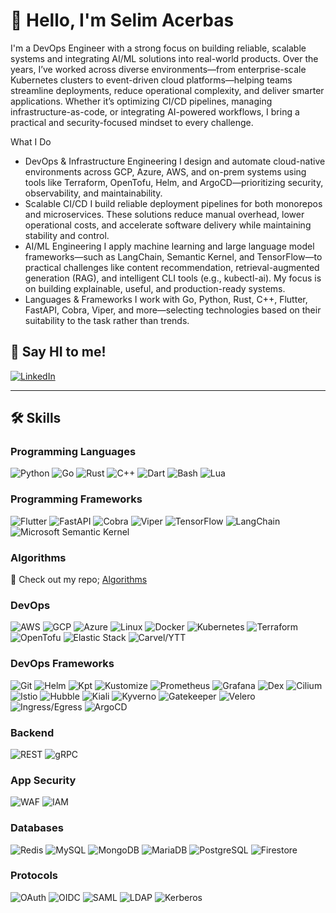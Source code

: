 # 👋 Hello, I'm Selim Acerbas

I'm a DevOps Engineer with a strong focus on building reliable, scalable systems and integrating AI/ML solutions into real-world products.
Over the years, I’ve worked across diverse environments—from enterprise-scale Kubernetes clusters to event-driven cloud platforms—helping teams streamline deployments, reduce operational complexity, and deliver smarter applications. Whether it’s optimizing CI/CD pipelines, managing infrastructure-as-code, or integrating AI-powered workflows, I bring a practical and security-focused mindset to every challenge.

What I Do

- DevOps & Infrastructure Engineering
I design and automate cloud-native environments across GCP, Azure, AWS, and on-prem systems using tools like Terraform, OpenTofu, Helm, and ArgoCD—prioritizing security, observability, and maintainability.
- Scalable CI/CD
I build reliable deployment pipelines for both monorepos and microservices. These solutions reduce manual overhead, lower operational costs, and accelerate software delivery while maintaining stability and control.
- AI/ML Engineering
I apply machine learning and large language model frameworks—such as LangChain, Semantic Kernel, and TensorFlow—to practical challenges like content recommendation, retrieval-augmented generation (RAG), and intelligent CLI tools (e.g., kubectl-ai). My focus is on building explainable, useful, and production-ready systems.
- Languages & Frameworks
I work with Go, Python, Rust, C++, Flutter, FastAPI, Cobra, Viper, and more—selecting technologies based on their suitability to the task rather than trends.


## 🔗 Say HI to me!

[![LinkedIn](https://img.shields.io/badge/LinkedIn-000000?style=for-the-badge&logo=linkedin&logoColor=white)](https://www.linkedin.com/in/selimacerbas/)

---

## 🛠️ Skills

### Programming Languages
![Python](https://img.shields.io/badge/Python-000000?style=for-the-badge&logo=python&logoColor=white)
![Go](https://img.shields.io/badge/Go-000000?style=for-the-badge&logo=go&logoColor=white)
![Rust](https://img.shields.io/badge/Rust-000000?style=for-the-badge&logo=rust&logoColor=white)
![C++](https://img.shields.io/badge/C%2B%2B-000000?style=for-the-badge&logo=c%2B%2B&logoColor=white)
![Dart](https://img.shields.io/badge/Dart-000000?style=for-the-badge&logo=dart&logoColor=white)
![Bash](https://img.shields.io/badge/Bash-000000?style=for-the-badge&logo=gnu-bash&logoColor=white)
![Lua](https://img.shields.io/badge/Lua-000000?style=for-the-badge&logo=lua&logoColor=white)

### Programming Frameworks
![Flutter](https://img.shields.io/badge/Flutter-000000?style=for-the-badge&logo=flutter&logoColor=white)
![FastAPI](https://img.shields.io/badge/FastAPI-000000?style=for-the-badge&logo=fastapi&logoColor=white)
![Cobra](https://img.shields.io/badge/Cobra-000000?style=for-the-badge&logo=go&logoColor=white)
![Viper](https://img.shields.io/badge/Viper-000000?style=for-the-badge&logo=go&logoColor=white)
![TensorFlow](https://img.shields.io/badge/TensorFlow-000000?style=for-the-badge&logo=tensorflow&logoColor=white)
![LangChain](https://img.shields.io/badge/LangChain-000000?style=for-the-badge&logo=python&logoColor=white)
![Microsoft Semantic Kernel](https://img.shields.io/badge/Semantic_Kernel-000000?style=for-the-badge&logo=microsoft&logoColor=white)

### Algorithms  
📁 Check out my repo; [Algorithms](https://github.com/selimacerbas/algorithms)

### DevOps
![AWS](https://img.shields.io/badge/Amazon_AWS-000000?style=for-the-badge&logo=amazon-aws&logoColor=white)
![GCP](https://img.shields.io/badge/Google_Cloud-000000?style=for-the-badge&logo=google-cloud&logoColor=white)
![Azure](https://img.shields.io/badge/Microsoft_Azure-000000?style=for-the-badge&logo=microsoft-azure&logoColor=white)
![Linux](https://img.shields.io/badge/Linux-000000?style=for-the-badge&logo=linux&logoColor=white)
![Docker](https://img.shields.io/badge/Docker-000000?style=for-the-badge&logo=docker&logoColor=white)
![Kubernetes](https://img.shields.io/badge/Kubernetes-000000?style=for-the-badge&logo=kubernetes&logoColor=white)
![Terraform](https://img.shields.io/badge/Terraform-000000?style=for-the-badge&logo=terraform&logoColor=white)
![OpenTofu](https://img.shields.io/badge/OpenTofu-000000?style=for-the-badge&logo=open-tofu&logoColor=white)
![Elastic Stack](https://img.shields.io/badge/Elastic_Stack-000000?style=for-the-badge&logo=elastic&logoColor=white)
![Carvel/YTT](https://img.shields.io/badge/Carvel/YTT-000000?style=for-the-badge&logo=kubernetes&logoColor=white)

### DevOps Frameworks
![Git](https://img.shields.io/badge/Git-000000?style=for-the-badge&logo=git&logoColor=white)
![Helm](https://img.shields.io/badge/Helm-000000?style=for-the-badge&logo=helm&logoColor=white)
![Kpt](https://img.shields.io/badge/Kpt-000000?style=for-the-badge&logo=google-cloud&logoColor=white)
![Kustomize](https://img.shields.io/badge/Kustomize-000000?style=for-the-badge&logo=kubernetes&logoColor=white)
![Prometheus](https://img.shields.io/badge/Prometheus-000000?style=for-the-badge&logo=prometheus&logoColor=white)
![Grafana](https://img.shields.io/badge/Grafana-000000?style=for-the-badge&logo=grafana&logoColor=white)
![Dex](https://img.shields.io/badge/Dex-000000?style=for-the-badge&logo=dex&logoColor=white)
![Cilium](https://img.shields.io/badge/Cilium-000000?style=for-the-badge&logo=cilium&logoColor=white)
![Istio](https://img.shields.io/badge/Istio-000000?style=for-the-badge&logo=istio&logoColor=white)
![Hubble](https://img.shields.io/badge/Hubble-000000?style=for-the-badge&logo=cilium&logoColor=white)
![Kiali](https://img.shields.io/badge/Kiali-000000?style=for-the-badge&logo=kiali&logoColor=white)
![Kyverno](https://img.shields.io/badge/Kyverno-000000?style=for-the-badge&logo=kubernetes&logoColor=white)
![Gatekeeper](https://img.shields.io/badge/Gatekeeper-000000?style=for-the-badge&logo=open-policy-agent&logoColor=white)
![Velero](https://img.shields.io/badge/Velero-000000?style=for-the-badge&logo=velero&logoColor=white)
![Ingress/Egress](https://img.shields.io/badge/Ingress/Egress-000000?style=for-the-badge&logo=istio&logoColor=white)
![ArgoCD](https://img.shields.io/badge/ArgoCD-000000?style=for-the-badge&logo=argo&logoColor=white)

### Backend
![REST](https://img.shields.io/badge/REST-000000?style=for-the-badge&logo=rest&logoColor=white)
![gRPC](https://img.shields.io/badge/gRPC-000000?style=for-the-badge&logo=grpc&logoColor=white)

### App Security
![WAF](https://img.shields.io/badge/WAF-000000?style=for-the-badge&logo=cloudflare&logoColor=white)
![IAM](https://img.shields.io/badge/IAM-000000?style=for-the-badge&logo=amazon-aws&logoColor=white)

### Databases
![Redis](https://img.shields.io/badge/Redis-000000?style=for-the-badge&logo=redis&logoColor=white)
![MySQL](https://img.shields.io/badge/MySQL-000000?style=for-the-badge&logo=mysql&logoColor=white)
![MongoDB](https://img.shields.io/badge/MongoDB-000000?style=for-the-badge&logo=mongodb&logoColor=white)
![MariaDB](https://img.shields.io/badge/MariaDB-000000?style=for-the-badge&logo=mariadb&logoColor=white)
![PostgreSQL](https://img.shields.io/badge/PostgreSQL-000000?style=for-the-badge&logo=postgresql&logoColor=white)
![Firestore](https://img.shields.io/badge/Firestore-000000?style=for-the-badge&logo=firestore&logoColor=white)

### Protocols
![OAuth](https://img.shields.io/badge/OAuth-000000?style=for-the-badge&logo=oauth&logoColor=white)
![OIDC](https://img.shields.io/badge/OIDC-000000?style=for-the-badge&logo=openid-connect&logoColor=white)
![SAML](https://img.shields.io/badge/SAML-000000?style=for-the-badge&logo=saml&logoColor=white)
![LDAP](https://img.shields.io/badge/LDAP-000000?style=for-the-badge&logo=openldap&logoColor=white)
![Kerberos](https://img.shields.io/badge/Kerberos-000000?style=for-the-badge&logo=microsoft&logoColor=white)
